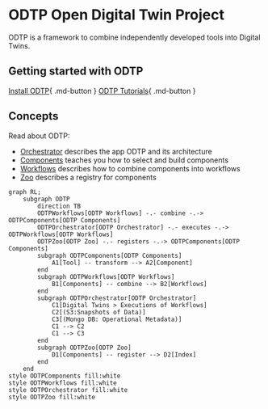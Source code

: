 # ODTP Open Digital Twin Project

ODTP is a framework to combine independently developed tools into Digital Twins. 

## Getting started with ODTP

[Install ODTP](installation/index.md){ .md-button }
[ODTP Tutorials](tutorials/index.md){ .md-button }


## Concepts

Read about ODTP:

- [Orchestrator](orchestrator/index.md) describes the app ODTP and its architecture
- [Components](components/index.md) teaches you how to select and build components
- [Workflows](workflows/index.md) describes how to combine components into workflows
- [Zoo](zoo/index.md) describes a registry for components

``` mermaid
graph RL;
    subgraph ODTP     
        direction TB
        ODTPWorkflows[ODTP Workflows] -.- combine -.-> ODTPComponents[ODTP Components]
        ODTPOrchestrator[ODTP Orchestrator] -.- executes -.-> ODTPWorkflows[ODTP Workflows]
        ODTPZoo[ODTP Zoo] -.- registers -.-> ODTPComponents[ODTP Components]
        subgraph ODTPComponents[ODTP Components]
            A1[Tool] -- transform --> A2[Component]
        end
        subgraph ODTPWorkflows[ODTP Workflows]
            B1[Components] -- combine --> B2[Workflows]
        end
        subgraph ODTPOrchestrator[ODTP Orchestrator]
            C1[Digital Twins > Executions of Workflows]
            C2[(S3:Snapshots of Data)]
            C3[(Mongo DB: Operational Metadata)]
            C1 --> C2
            C1 --> C3
        end
        subgraph ODTPZoo[ODTP Zoo]
            D1[Components] -- register --> D2[Index]
        end           
    end
style ODTPComponents fill:white
style ODTPWorkflows fill:white
style ODTPOrchestrator fill:white
style ODTPZoo fill:white 
```
